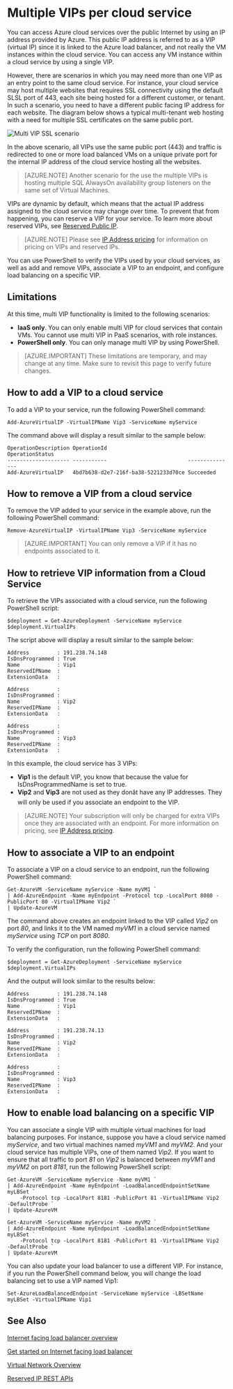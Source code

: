 <properties 
   pageTitle="Mutiple VIPs per cloud service"
   description="Overview of multiVIP and how to set multiple VIPs on a cloud service"
   services="load-balancer"
   documentationCenter="na"
   authors="joaoma"
   manager="adinah"
   editor="tysonn" />
<tags
	ms.service="load-balancer"
	ms.date="10/26/2015"
	wacn.date=""/>

# Multiple VIPs per cloud service
You can access Azure cloud services over the public Internet by using an IP address provided by Azure. This public IP address is referred to as a VIP (virtual IP) since it is linked to the Azure load balancer, and not really the VM instances within the cloud service. You can access any VM instance within a cloud service by using a single VIP. 

However, there are scenarios in which you may need more than one VIP as an entry point to the same cloud service. For instance, your cloud service may host multiple websites that requires SSL connectivity using the default SLSL port of 443, each site being hosted for a different customer, or tenant. In such a scenario, you need to have a different public facing IP address for each website. The diagram below shows a typical multi-tenant web hosting with a need for multiple SSL certificates on the same public port.

![Multi VIP SSL scenario](./media/load-balancer-multivip/Figure1.png)

In the above scenario, all VIPs use the same public port (443) and traffic is redirected to one or more load balanced VMs on a unique private port for the internal IP address of the cloud service hosting all the websites. 

>[AZURE.NOTE] Another scenario for the use the multiple VIPs is hosting multiple SQL AlwaysOn availability group listeners on the same set of Virtual Machines.

VIPs are dynamic by default, which means that the actual IP address assigned to the cloud service may change over time. To prevent that from happening, you can reserve a VIP for your service. To learn more about reserved VIPs, see [Reserved Public IP](/documentation/articles/virtual-networks-reserved-public-ip).

>[AZURE.NOTE] Please see [IP Address pricing](/home/features/ip-addresses/#price) for information on pricing on VIPs and reserved IPs.

You can use PowerShell to verify the VIPs used by your cloud services, as well as add and remove VIPs, associate a VIP to an endpoint, and configure load balancing on a specific VIP. 

## Limitations

At this time, multi VIP functionality is limited to the following scenarios:

- **IaaS only**. You can only enable multi VIP for cloud services that contain VMs. You cannot use multi VIP in PaaS scenarios, with role instances.
- **PowerShell only**. You can only manage multi VIP by using PowerShell.

>[AZURE.IMPORTANT] These limitations are temporary, and may change at any time. Make sure to revisit this page to verify future changes.


## How to add a VIP to a cloud service
To add a VIP to your service, run the following PowerShell command:

    Add-AzureVirtualIP -VirtualIPName Vip3 -ServiceName myService

The command above will display a result similar to the sample below:

    OperationDescription OperationId                          OperationStatus
    -------------------- -----------                          ---------------
    Add-AzureVirtualIP   4bd7b638-d2e7-216f-ba38-5221233d70ce Succeeded

## How to remove a VIP from a cloud service
To remove the VIP added to your service in the example above, run the following PowerShell command:    

    Remove-AzureVirtualIP -VirtualIPName Vip3 -ServiceName myService

>[AZURE.IMPORTANT] You can only remove a VIP if it has no endpoints associated to it.

## How to retrieve VIP information from a Cloud Service
To retrieve the VIPs associated with a cloud service, run the following PowerShell script:

    $deployment = Get-AzureDeployment -ServiceName myService
    $deployment.VirtualIPs

The script above will display a result similar to the sample below:

    Address         : 191.238.74.148
    IsDnsProgrammed : True
    Name            : Vip1
    ReservedIPName  :
    ExtensionData   :

    Address         :
    IsDnsProgrammed :
    Name            : Vip2
    ReservedIPName  :
    ExtensionData   :

    Address         :
    IsDnsProgrammed :
    Name            : Vip3
    ReservedIPName  :
    ExtensionData   :

In this example, the cloud service has 3 VIPs:

- **Vip1** is the default VIP, you know that because the value for IsDnsProgrammedName is set to true.
- **Vip2** and **Vip3** are not used as they donât have any IP addresses. They will only be used if you associate an endpoint to the VIP.

>[AZURE.NOTE] Your subscription will only be charged for extra VIPs once they are associated with an endpoint. For more information on pricing, see [IP Address pricing](/home/features/ip-addresses/#price).

## How to associate a VIP to an endpoint
To associate a VIP on a cloud service to an endpoint, run the following PowerShell command:

    Get-AzureVM -ServiceName myService -Name myVM1 `
    | Add-AzureEndpoint -Name myEndpoint -Protocol tcp -LocalPort 8080 -PublicPort 80 -VirtualIPName Vip2 `
    | Update-AzureVM

The command above creates an endpoint linked to the VIP called *Vip2* on port *80*, and links it to the VM named *myVM1* in a cloud service named *myService* using *TCP* on port *8080*.

To verify the configuration, run the following PowerShell command:

    $deployment = Get-AzureDeployment -ServiceName myService
    $deployment.VirtualIPs

And the output will look similar to the results below:

    Address         : 191.238.74.148
    IsDnsProgrammed : True
    Name            : Vip1
    ReservedIPName  :
    ExtensionData   :

    Address         : 191.238.74.13
    IsDnsProgrammed :
    Name            : Vip2
    ReservedIPName  :
    ExtensionData   :

    Address         :
    IsDnsProgrammed :
    Name            : Vip3
    ReservedIPName  :
    ExtensionData   :

## How to enable load balancing on a specific VIP
You can associate a single VIP with multiple virtual machines for load balancing purposes. For instance, suppose you have a cloud service named *myService*, and two virtual machines named *myVM1* and *myVM2*. And your cloud service has multiple VIPs, one of them named *Vip2*. If you want to ensure that all traffic to port *81* on *Vip2* is balanced between *myVM1* and *myVM2* on port *8181*, run the following PowerShell script: 

    Get-AzureVM -ServiceName myService -Name myVM1 `
    | Add-AzureEndpoint -Name myEndpoint -LoadBalancedEndpointSetName myLBSet `
        -Protocol tcp -LocalPort 8181 -PublicPort 81 -VirtualIPName Vip2  -DefaultProbe `
    | Update-AzureVM

    Get-AzureVM -ServiceName myService -Name myVM2 `
    | Add-AzureEndpoint -Name myEndpoint -LoadBalancedEndpointSetName myLBSet `
        -Protocol tcp -LocalPort 8181 -PublicPort 81 -VirtualIPName Vip2  -DefaultProbe `
    | Update-AzureVM

You can also update your load balancer to use a different VIP. For instance, if you run the PowerShell command below, you will change the load balancing set to use a VIP named Vip1:

    Set-AzureLoadBalancedEndpoint -ServiceName myService -LBSetName myLBSet -VirtualIPName Vip1

## See Also

[Internet facing load balancer overview](/documentation/articles/load-balancer-internet-overview)

[Get started on Internet facing load balancer](/documentation/articles/load-balancer-internet-getstarted)

[Virtual Network Overview](/documentation/articles/virtual-networks-overview)

[Reserved IP REST APIs](https://msdn.microsoft.com/zh-cn/library/azure/dn722420.aspx)
 
